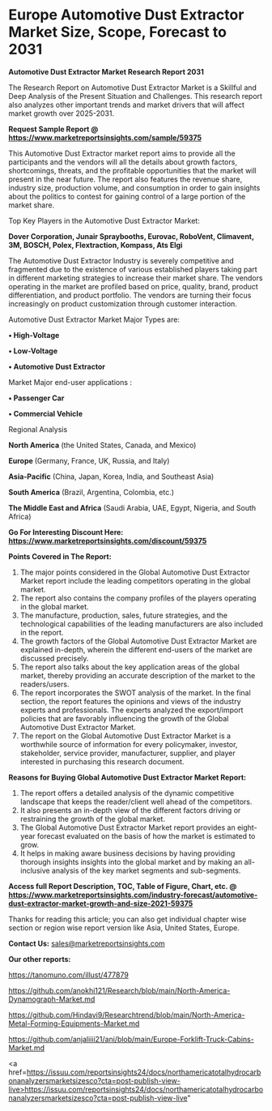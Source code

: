  # Europe Automotive Dust Extractor Market Size, Scope, Forecast to 2031

<strong>Automotive Dust Extractor Market Research Report 2031</strong>

The Research Report on Automotive Dust Extractor Market is a Skillful and Deep Analysis of the Present Situation and Challenges. This research report also analyzes other important trends and market drivers that will affect market growth over 2025-2031.

<strong>Request Sample Report @ <a href=https://www.marketreportsinsights.com/sample/59375>https://www.marketreportsinsights.com/sample/59375</a></strong>

This Automotive Dust Extractor market report aims to provide all the participants and the vendors will all the details about growth factors, shortcomings, threats, and the profitable opportunities that the market will present in the near future. The report also features the revenue share, industry size, production volume, and consumption in order to gain insights about the politics to contest for gaining control of a large portion of the market share.

Top Key Players in the Automotive Dust Extractor Market:

<strong>Dover Corporation, Junair Spraybooths, Eurovac, RoboVent, Climavent, 3M, BOSCH, Polex, Flextraction, Kompass, Ats Elgi</strong>

The Automotive Dust Extractor Industry is severely competitive and fragmented due to the existence of various established players taking part in different marketing strategies to increase their market share. The vendors operating in the market are profiled based on price, quality, brand, product differentiation, and product portfolio. The vendors are turning their focus increasingly on product customization through customer interaction.

Automotive Dust Extractor Market Major Types are:

<strong>• High-Voltage

• Low-Voltage

• Automotive Dust Extractor</strong>

Market Major end-user applications :

<strong>• Passenger Car

• Commercial Vehicle</strong>

Regional Analysis

</u><strong><b>North America</b></strong> (the United States, Canada, and Mexico)

<strong><b>Europe </b></strong>(Germany, France, UK, Russia, and Italy)

<strong><b>Asia-Pacific</b></strong> (China, Japan, Korea, India, and Southeast Asia)

<strong><b>South America</b></strong> (Brazil, Argentina, Colombia, etc.)

<strong><b>The Middle East and Africa</b></strong> (Saudi Arabia, UAE, Egypt, Nigeria, and South Africa)

<strong>Go For Interesting Discount Here: <a href=https://www.marketreportsinsights.com/discount/59375>https://www.marketreportsinsights.com/discount/59375</a></strong>

<strong>Points Covered in The Report:</strong>
<ol>
  <li>The major points considered in the Global Automotive Dust Extractor Market report include the leading competitors operating in the global market.</li>
  <li>The report also contains the company profiles of the players operating in the global market.</li>
  <li>The manufacture, production, sales, future strategies, and the technological capabilities of the leading manufacturers are also included in the report.</li>
  <li>The growth factors of the Global Automotive Dust Extractor Market are explained in-depth, wherein the different end-users of the market are discussed precisely.</li>
  <li>The report also talks about the key application areas of the global market, thereby providing an accurate description of the market to the readers/users.</li>
  <li>The report incorporates the SWOT analysis of the market. In the final section, the report features the opinions and views of the industry experts and professionals. The experts analyzed the export/import policies that are favorably influencing the growth of the Global Automotive Dust Extractor Market.</li>
  <li>The report on the Global Automotive Dust Extractor Market is a worthwhile source of information for every policymaker, investor, stakeholder, service provider, manufacturer, supplier, and player interested in purchasing this research document.</li>
</ol>
<strong>Reasons for Buying Global Automotive Dust Extractor Market Report:</strong>

<ol>
  <li>The report offers a detailed analysis of the dynamic competitive landscape that keeps the reader/client well ahead of the competitors.</li>
  <li>It also presents an in-depth view of the different factors driving or restraining the growth of the global market.</li>
  <li>The Global Automotive Dust Extractor Market report provides an eight-year forecast evaluated on the basis of how the market is estimated to grow.</li>
  <li>It helps in making aware business decisions by having providing thorough insights insights into the global market and by making an all-inclusive analysis of the key market segments and sub-segments.</li>
</ol>
<strong>Access full Report Description, TOC, Table of Figure, Chart, etc. @ <a href=https://www.marketreportsinsights.com/industry-forecast/automotive-dust-extractor-market-growth-and-size-2021-59375>https://www.marketreportsinsights.com/industry-forecast/automotive-dust-extractor-market-growth-and-size-2021-59375</a></strong>


Thanks for reading this article; you can also get individual chapter wise section or region wise report version like Asia, United States, Europe.

<strong>Contact Us:</strong>
sales@marketreportsinsights.com

<strong>Our other reports:</strong>

<a href=https://tanomuno.com/illust/477879>https://tanomuno.com/illust/477879</a>

<a href=https://github.com/anokhi121/Research/blob/main/North-America-Dynamograph-Market.md>https://github.com/anokhi121/Research/blob/main/North-America-Dynamograph-Market.md</a>

<a href=https://github.com/Hindavi9/Researchtrend/blob/main/North-America-Metal-Forming-Equipments-Market.md>https://github.com/Hindavi9/Researchtrend/blob/main/North-America-Metal-Forming-Equipments-Market.md</a>

<a href=https://github.com/anjaliiii21/ani/blob/main/Europe-Forklift-Truck-Cabins-Market.md>https://github.com/anjaliiii21/ani/blob/main/Europe-Forklift-Truck-Cabins-Market.md</a>

<a href=https://issuu.com/reportsinsights24/docs/northamericatotalhydrocarbonanalyzersmarketsizesco?cta=post-publish-view-live>https://issuu.com/reportsinsights24/docs/northamericatotalhydrocarbonanalyzersmarketsizesco?cta=post-publish-view-live</a>"
